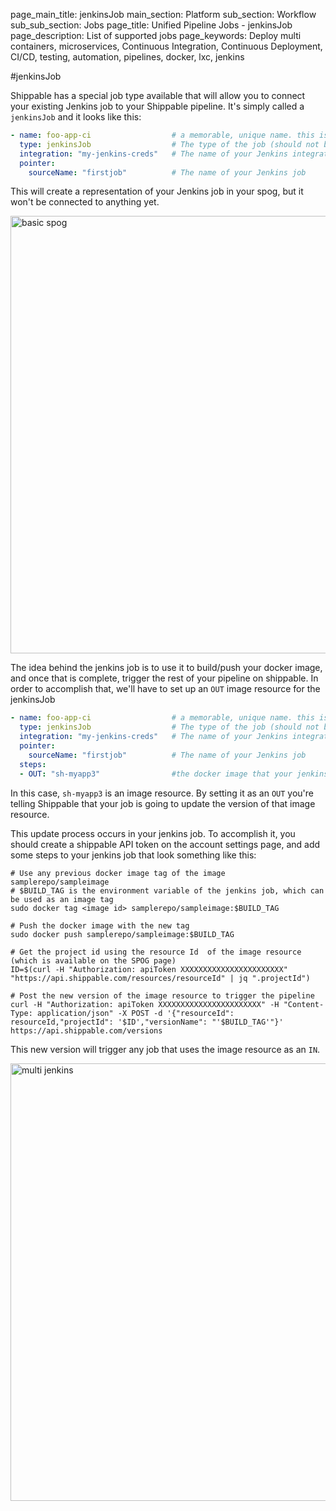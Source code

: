 page_main_title: jenkinsJob
main_section: Platform
sub_section: Workflow
sub_sub_section: Jobs
page_title: Unified Pipeline Jobs - jenkinsJob
page_description: List of supported jobs
page_keywords: Deploy multi containers, microservices, Continuous Integration, Continuous Deployment, CI/CD, testing, automation, pipelines, docker, lxc, jenkins

#jenkinsJob

Shippable has a special job type available that will allow you to connect your existing Jenkins job to your Shippable pipeline. It's simply called a `jenkinsJob` and it looks like this:

```yml
- name: foo-app-ci                  # a memorable, unique name. this is how your job will be referred to in shippable pipelines
  type: jenkinsJob                  # The type of the job (should not be changed by the user)
  integration: "my-jenkins-creds"   # The name of your Jenkins integration (created via accountSettings page)
  pointer:
    sourceName: "firstjob"          # The name of your Jenkins job
```

This will create a representation of your Jenkins job in your spog, but it won't be connected to anything yet.

<img src="/images/platform/jobs/jenkins/jenkins1.png" alt="basic spog" style="width:700px;"/>

The idea behind the jenkins job is to use it to build/push your docker image, and once that is complete, trigger the rest of your pipeline on shippable. In order to accomplish that, we'll have to set up an `OUT` image resource for the jenkinsJob

```yml
- name: foo-app-ci                  # a memorable, unique name. this is how your job will be referred to in shippable pipelines
  type: jenkinsJob                  # The type of the job (should not be changed by the user)
  integration: "my-jenkins-creds"   # The name of your Jenkins integration (created via accountSettings page)
  pointer:
    sourceName: "firstjob"          # The name of your Jenkins job
  steps:
  - OUT: "sh-myapp3"                #the docker image that your jenkins job pushed to a repository
```

In this case, `sh-myapp3` is an image resource. By setting it as an `OUT` you're telling Shippable that your job is going to update the version of that image resource.

This update process occurs in your jenkins job.  To accomplish it, you should create a shippable API token on the account settings page, and add some steps to your jenkins job that look something like this:
```
# Use any previous docker image tag of the image samplerepo/sampleimage
# $BUILD_TAG is the environment variable of the jenkins job, which can be used as an image tag
sudo docker tag <image id> samplerepo/sampleimage:$BUILD_TAG

# Push the docker image with the new tag
sudo docker push samplerepo/sampleimage:$BUILD_TAG

# Get the project id using the resource Id  of the image resource (which is available on the SPOG page)
ID=$(curl -H "Authorization: apiToken XXXXXXXXXXXXXXXXXXXXXXX" "https://api.shippable.com/resources/resourceId" | jq ".projectId")

# Post the new version of the image resource to trigger the pipeline
curl -H "Authorization: apiToken XXXXXXXXXXXXXXXXXXXXXXX" -H "Content-Type: application/json" -X POST -d '{"resourceId": resourceId,"projectId": '$ID',"versionName": "'$BUILD_TAG'"}' https://api.shippable.com/versions
```

This new version will trigger any job that uses the image resource as an `IN`.

<img src="/images/platform/jobs/jenkins/jenkins2.png" alt="multi jenkins" style="width:700px;"/>
